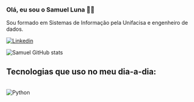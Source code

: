 ### Olá, eu sou o Samuel Luna 🧑‍💻
Sou formado em Sistemas de Informação pela Unifacisa e engenheiro de dados.

[![Linkedin](https://img.shields.io/badge/LinkedIn-0077B5?style=for-the-badge&logo=linkedin&logoColor=white)](https://www.linkedin.com/in/samuelluna-fe/)

![Samuel GitHub stats](https://github-readme-stats.vercel.app/api?username=lunasamueel&show_icons=true&theme=tokyonight)

## Tecnologias que uso no meu dia-a-dia:

<div style="display: inline_block"><br/>
<!-- <img align="center" alt="Angular" src="https://img.shields.io/badge/Angular-DD0031?style=for-the-badge&logo=angular&logoColor=white" />
<img align="center" alt="Bootstrap" src="https://img.shields.io/badge/Bootstrap-563D7C?style=for-the-badge&logo=bootstrap&logoColor=white" /> -->
<img align="center" alt="Python" src="https://img.shields.io/badge/Python-14354C?style=for-the-badge&logo=python&logoColor=white" />
<br/>

